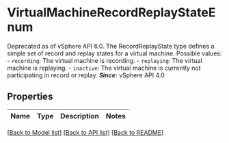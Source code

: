 # VirtualMachineRecordReplayStateEnum

Deprecated as of vSphere API 6.0.  The RecordReplayState type defines a simple set of record and replay states for a virtual machine.  Possible values: - `recording`: The virtual machine is recording. - `replaying`: The virtual machine is replaying. - `inactive`: The virtual machine is currently not participating   in record or replay.    ***Since:*** vSphere API 4.0 

## Properties
Name | Type | Description | Notes
------------ | ------------- | ------------- | -------------

[[Back to Model list]](../README.md#documentation-for-models) [[Back to API list]](../README.md#documentation-for-api-endpoints) [[Back to README]](../README.md)


